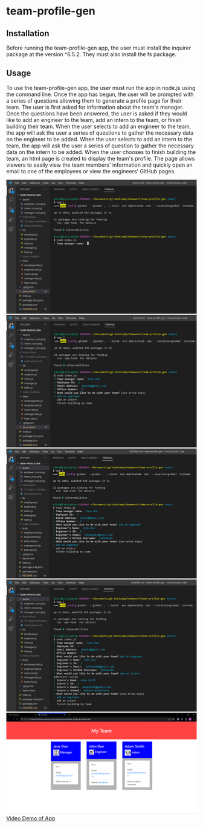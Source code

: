 # team-profile-gen

## Installation
Before running the team-profile-gen app, the user must install the inquirer package at the version ^6.5.2. They must also install the fs package.

## Usage
To use the team-profile-gen app, the user must run the app in node.js using the command line. Once the app has begun, the user will be prompted with a series of questions allowing them to generate a profile page for their team. The user is first asked for information about the team's manager. Once the questions have been answered, the user is asked if they would like to add an engineer to the team, add an intern to the team, or finish building their team. When the user selects to add an engineer to the team, the app will ask the user a series of questions to gather the necessary data on the engineer to be added. When the user selects to add an intern to the team, the app will ask the user a series of question to gather the necessary data on the intern to be added. When the user chooses to finish building the team, an html page is created to display the team's profile. The page allows viewers to easily view the team members' information and quickly open an email to one of the employees or view the engineers' GitHub pages.

![screenshot displaying app's installation and beginning of run](assets/screenshot-1.png)
![screenshot displaying menu options in commandline after manager profile information has been entered](assets/screenshot-2.png)
![screenshot displaying menu options in commandline after engineer's profile information has been entered](assets/screenshot-3.png)
![screenshot displaying menu options in commandline after intern's profile has been entered](assets/screenshot-4.png)
![screenshot of the Team Profile html page generated by the app](assets/screenshot-5.png)
[Video Demo of App](https://drive.google.com/file/d/14nOFif9uW1_-GcgvBQr0_OP16xX8DKA8/view)
